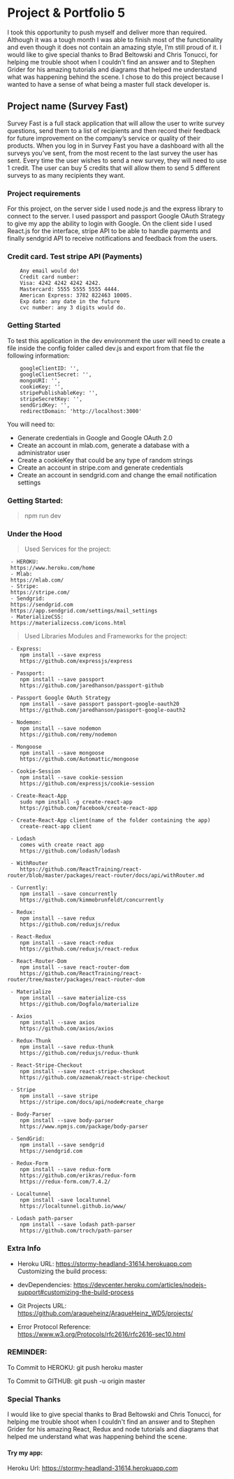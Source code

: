 # Project & Portfolio 5
I took this opportunity to push myself and deliver more than required. Although it was a tough month I was able to finish most of the functionality and even though it does not contain an amazing style, I’m still proud of it. I would like to give special thanks to Brad Beltowski and Chris Tonucci, for helping me trouble shoot when I couldn't find an answer and to Stephen Grider for his amazing tutorials and diagrams that helped me understand what was happening behind the scene. I chose to do this project because I wanted to have a sense of what being a master full stack developer is. 

## Project name (Survey Fast)
Survey Fast is a full stack application that will allow the user to write survey questions, send them to a list of recipients and then record their feedback for future improvement on the company’s service or quality of their products. When you log in in Survey Fast you have a dashboard with all the surveys you’ve sent, from the most recent to the last survey the user has sent. Every time the user wishes to send a new survey, they will need to use 1 credit.  The user can buy 5 credits that will allow them to send 5 different surveys to as many recipients they want. 

### Project requirements
For this project, on the server side I used node.js and the express library to connect to the server. I used passport and passport Google OAuth Strategy to give my app the ability to login with Google. On the client side I used React.js for the interface, stripe API to be able to handle payments and finally sendgrid API to receive notifications and feedback from the users.  

### Credit card. Test stripe API (Payments)
        Any email would do!
        Credit card number:
        Visa: 4242 4242 4242 4242.
        Mastercard: 5555 5555 5555 4444.
        American Express: 3782 822463 10005.
        Exp date: any date in the future
        cvc number: any 3 digits would do.


### Getting Started
To test this application in the dev environment the user will need to create a file inside the config folder called dev.js and export from that file the following information: 

        
        googleClientID: '',
        googleClientSecret: '',
        mongoURI: '',
        cookieKey: '',
        stripePublishableKey: '',
        stripeSecretKey: '',
        sendGridKey: '',
        redirectDomain: 'http://localhost:3000'
        

You will need to:
- Generate credentials in Google and Google OAuth 2.0
- Create an account in mlab.com, generate a database with a administrator user
- Create a cookieKey that could be any type of random strings
- Create an account in stripe.com and generate credentials
- Create an account in sendgrid.com and change the email notification settings 

### Getting Started: 
> npm run dev

### Under the Hood
> Used Services for the project:

     - HEROKU:
     https://www.heroku.com/home
     - Mlab: 
     https://mlab.com/
     - Stripe:
     https://stripe.com/
     - Sendgrid:
     https://sendgrid.com
     https://app.sendgrid.com/settings/mail_settings
     - MaterializeCSS:
     https://materializecss.com/icons.html

> Used Libraries Modules and Frameworks for the project:

     - Express:
        npm install --save express
        https://github.com/expressjs/express

     - Passport:
        npm install --save passport 
        https://github.com/jaredhanson/passport-github

     - Passport Google OAuth Strategy
        npm install --save passport passport-google-oauth20 
        https://github.com/jaredhanson/passport-google-oauth2

     - Nodemon:
        npm install --save nodemon
        https://github.com/remy/nodemon

     - Mongoose
        npm install --save mongoose
        https://github.com/Automattic/mongoose

     - Cookie-Session
        npm install --save cookie-session
        https://github.com/expressjs/cookie-session

     - Create-React-App
        sudo npm install -g create-react-app
        https://github.com/facebook/create-react-app

     - Create-React-App client(name of the folder containing the app)
        create-react-app client
    
     - Lodash
        comes with create react app
        https://github.com/lodash/lodash
     
     - WithRouter
        https://github.com/ReactTraining/react-router/blob/master/packages/react-router/docs/api/withRouter.md

     - Currently:
        npm install --save concurrently
        https://github.com/kimmobrunfeldt/concurrently
        
     - Redux:
        npm install --save redux
        https://github.com/reduxjs/redux

     - React-Redux
        npm install --save react-redux
        https://github.com/reduxjs/react-redux

     - React-Router-Dom
        npm install --save react-router-dom
        https://github.com/ReactTraining/react-router/tree/master/packages/react-router-dom

     - Materialize
        npm install --save materialize-css
        https://github.com/Dogfalo/materialize

     - Axios
        npm install --save axios
        https://github.com/axios/axios 

     - Redux-Thunk
        npm install --save redux-thunk
        https://github.com/reduxjs/redux-thunk

     - React-Stripe-Checkout
        npm install --save react-stripe-checkout
        https://github.com/azmenak/react-stripe-checkout

     - Stripe
        npm install --save stripe
        https://stripe.com/docs/api/node#create_charge

     - Body-Parser
        npm install --save body-parser
        https://www.npmjs.com/package/body-parser
    
     - SendGrid:
        npm install --save sendgrid
        https://sendgrid.com
    
     - Redux-Form
        npm install --save redux-form
        https://github.com/erikras/redux-form
        https://redux-form.com/7.4.2/

     - Localtunnel
        npm install -save localtunnel
        https://localtunnel.github.io/www/

     - Lodash path-parser
        npm install --save lodash path-parser
        https://github.com/troch/path-parser

### Extra Info

- Heroku URL: https://stormy-headland-31614.herokuapp.com
  Customizing the build process:
- devDependencies:
  https://devcenter.heroku.com/articles/nodejs-support#customizing-the-build-process
 
- Git Projects URL: https://github.com/araqueheinz/AraqueHeinz_WD5/projects/

- Error Protocol Reference: https://www.w3.org/Protocols/rfc2616/rfc2616-sec10.html 

### REMINDER:

To Commit to HEROKU: git push heroku master

To Commit to GITHUB: git push -u origin master

### Special Thanks
I would like to give special thanks to Brad Beltowski and Chris Tonucci, for helping me trouble shoot when I couldn't find an answer and to Stephen Grider for his amazing React, Redux and node tutorials and diagrams that helped me understand what was happening behind the scene.

#### Try my app:
Heroku Url: https://stormy-headland-31614.herokuapp.com


 
